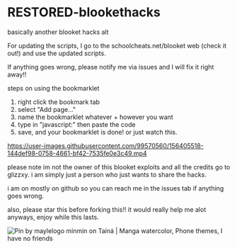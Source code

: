# RESTORED-blookethacks
basically another blooket hacks alt

For updating the scripts, I go to the schoolcheats.net/blooket web (check it out!) and use the updated scripts.

If anything goes wrong, please notify me via issues and I will fix it right away!!

steps on using the bookmarklet
1. right click the bookmark tab
2. select "Add page..."
3. name the bookmarklet whatever + however you want
4. type in "javascript:" then paste the code
5. save, and your bookmarklet is done!
or just watch this.

https://user-images.githubusercontent.com/99570560/156405518-144def98-0758-4661-bf42-7535fe0e3c49.mp4


please note im not the owner of this blooket exploits and all the credits go to glizzxy. i am simply
just a person who just wants to share the hacks.

i am on mostly on github so you can reach me in the issues tab if anything goes wrong.

also, please star this before forking this!! it would really help me alot
anyways, enjoy while this lasts.

<img src="https://encrypted-tbn0.gstatic.com/images?q=tbn:ANd9GcQcGhyaUUj6FJdS-G3ScTcDsbvUTmesAwzsx7nShNJoX5cSLadSmfL_aB_SkECKn_5utGw&amp;usqp=CAU" alt="Pin by maylelogo minmin on Tainá | Manga watercolor, Phone themes, I have  no friends"/>

